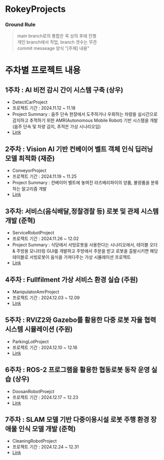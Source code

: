 # RokeyProjects
### Ground Rule
> main branch로의 통합은 꼭 상의 후에 진행  
> 개인 branch에서 작업, branch 갯수는 무관  
> commit messeage 양식 "[주제] 내용"  

# 주차별 프로젝트 내용
## 1주차 : AI 비전 감시 간이 시스템 구축 (상우)
  - DetectCarProject
  - 프로젝트 기간 : 2024.11.12 ~ 11.18
  - Project Summary : 음주 단속 현장에서 도주하거나 우회하는 차량을 실시간으로 감지하고 추적하기 위한 AMR(Autonomous Mobile Robot) 기반 시스템을 개발 (음주 단속 및 차량 감지, 추적은 가상 시나리오임)
  - [Link](https://github.com/libero0077/RokeyProjects/tree/main/ConveyorProject)
## 2주차 : Vision AI 기반 컨베이어 벨트 객체 인식 딥러닝 모델 최적화 (재준)
  - ConveyorProject
  - 프로젝트 기간 : 2024.11.19 ~ 11.25
  - Project Summary : 컨베이어 벨트에 놓여진 라즈베리파이의 양품, 불량품을 분류하는 알고리즘 개발
  - [Link](https://github.com/libero0077/RokeyProjects/tree/main/DetectCarProject)
## 3주차: 서비스(음식배달,정찰경찰 등) 로봇 및 관제 시스템 개발 (준혁)
  - ServiceRobotProject
  - 프로젝트 기간 : 2024.11.26 ~ 12.02
  - Project Summary : 식당에서 서빙로봇을 사용한다는 시나리오에서, 테이블 오더 & 주방용 모니터링 GUI를 개발하고 주방에서 주문을 받고 로봇을 출발시키면 해당 테이블로 서빙로봇이 음식을 가져다주는 가상 시뮬레이션 프로젝트
  - [Link](https://github.com/libero0077/RokeyProjects/tree/main/ServiceRobotProject)
## 4주차 : Fullfilment 가상 서비스 환경 실습 (주원)
  - ManipulatorAmrProject
  - 프로젝트 기간 : 2024.12.03 ~ 12.09
  - [Link](https://github.com/libero0077/RokeyProjects/tree/main/ManipulatorAmrProject)
## 5주차 : RVIZ2와 Gazebo를 활용한 다중 로봇 자율 협력 시스템 시뮬레이션 (주원)
  - ParkingLotProject
  - 프로젝트 기간 : 2024.12.10 ~ 12.16
  - [Link](https://github.com/libero0077/RokeyProjects/tree/main/ParkingLotProject)
## 6주차 : ROS-2 프로그램을 활용한 협동로봇 동작 운영 실습 (상우)
  - DoosanRobotProejct
  - 프로젝트 기간 : 2024.12.17 ~ 12.23
  - [Link](https://github.com/libero0077/RokeyProjects/tree/main/DoosanRobotProejct)
## 7주차 : SLAM 모델 기반 다중이용시설 로봇 주행 환경 장애물 인식 모델 개발 (준혁)
  - CleaningRobotProject
  - 프로젝트 기간 : 2024.12.24 ~ 12.31
  - [Link](https://github.com/libero0077/RokeyProjects/tree/main/CleaningRobotProject)
